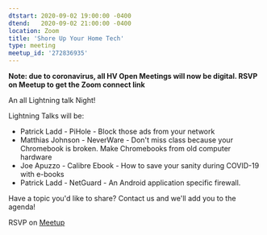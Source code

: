 ```yaml
---
dtstart: 2020-09-02 19:00:00 -0400
dtend:   2020-09-02 21:00:00 -0400
location: Zoom
title: 'Shore Up Your Home Tech'
type: meeting
meetup_id: '272836935'
---
```


**Note: due to coronavirus, all HV Open Meetings will now be
digital. RSVP on Meetup to get the Zoom connect link**

An all Lightning talk Night!

Lightning Talks will be:

- Patrick Ladd - PiHole - Block those ads from your network
- Matthias Johnson - NeverWare - Don't miss class because your Chromebook is broken. Make Chromebooks from old computer hardware
- Joe Apuzzo - Calibre Ebook - How to save your sanity during COVID-19 with e-books
- Patrick Ladd - NetGuard - An Android application specific firewall.

Have a topic you'd like to share?  Contact us and we'll add you to the agenda!

RSVP on [Meetup](https://www.meetup.com/hvopen/events/272836935/)

